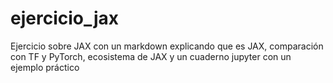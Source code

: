 # ejercicio_jax
Ejercicio sobre JAX con un markdown explicando que es JAX, comparación con TF y PyTorch, ecosistema de JAX y un cuaderno jupyter con un ejemplo práctico

